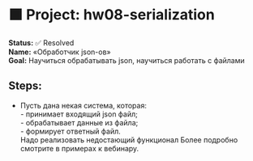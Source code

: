 <!DOCTYPE html>
<html lang="en">
<head>
    <meta charset="UTF-8">
</head>
<body>
<div class="main-content">
<h1>
    ⬛ Project: hw08-serialization
</h1>
    <div class="task">
        <b>Status:</b> ✅ Resolved
        <br><b>Name:</b> «Обработчик json-ов»
        <br><b>Goal:</b> Научиться обрабатывать json, научиться работать с файлами
        <h2>Steps:</h2>
        <ul>
            <li>
                Пусть дана некая система, которая:
                <br> - принимает входящий json файл;
                <br> - обрабатывает данные из файла;
                <br> - формирует ответный файл.
            <br>Надо реализовать недостающий функционал Более подробно смотрите в примерах к вебинару.
            </li>
        </ul>
    </div>
</div>
</body>
</html>